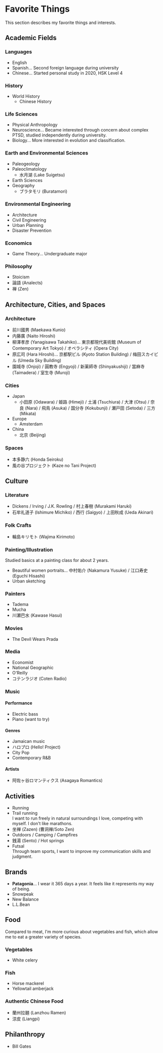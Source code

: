 # Favorite Things
This section describes my favorite things and interests.

## Academic Fields
### Languages
* English
* Spanish... Second foreign language during university
* Chinese... Started personal study in 2020, HSK Level 4

### History
* World History
   * Chinese History

### Life Sciences
* Physical Anthropology
* Neuroscience... Became interested through concern about complex PTSD, studied independently during university.
* Biology... More interested in evolution and classification.

### Earth and Environmental Sciences
* Paleogeology
* Paleoclimatology
   * 水月湖 (Lake Suigetsu)
* Earth Sciences
* Geography
   * ブラタモリ (Buratamori)

### Environmental Engineering
* Architecture
* Civil Engineering
* Urban Planning
* Disaster Prevention

### Economics
* Game Theory... Undergraduate major

### Philosophy
* Stoicism
* 論語 (Analects)
* 禅 (Zen)

## Architecture, Cities, and Spaces
### Architecture
* 前川國男 (Maekawa Kunio)
* 内藤廣 (Naito Hiroshi)
* 柳澤孝彦 (Yanagisawa Takahiko)... 東京都現代美術館 (Museum of Contemporary Art Tokyo) / オペラシティ (Opera City)
* 原広司 (Hara Hiroshi)... 京都駅ビル (Kyoto Station Building) / 梅田スカイビル (Umeda Sky Building)
* 園城寺 (Onjoji) / 圓教寺 (Engyoji) / 新薬師寺 (Shinyakushiji) / 當麻寺 (Taimadera) / 室生寺 (Muroji)

### Cities
* Japan
   * 小田原 (Odawara) / 姫路 (Himeji) / 土浦 (Tsuchiura) / 大津 (Otsu) / 奈良 (Nara) / 飛鳥 (Asuka) / 国分寺 (Kokubunji) / 瀬戸田 (Setoda) / 三方 (Mikata)
* Europe
   * Amsterdam
* China
   * 北京 (Beijing)

### Spaces
* 本多静六 (Honda Seiroku)
* 風の谷プロジェクト (Kaze no Tani Project)

## Culture
### Literature
* Dickens / Irving / J.K. Rowling / 村上春樹 (Murakami Haruki)
* 石牟礼道子 (Ishimure Michiko) / 西行 (Saigyo) / 上田秋成 (Ueda Akinari)

### Folk Crafts
* 輪島キリモト (Wajima Kirimoto)

### Painting/Illustration
Studied basics at a painting class for about 2 years.
* Beautiful women portraits... 中村佑介 (Nakamura Yusuke) / 江口寿史 (Eguchi Hisashi)
* Urban sketching

### Painters
* Tadema
* Mucha
* 川瀬巴水 (Kawase Hasui)

### Movies
* The Devil Wears Prada

### Media
* Economist
* National Geographic
* O'Reilly
* コテンラジオ (Coten Radio)

### Music
#### Performance
* Electric bass
* Piano (want to try)

#### Genres
* Jamaican music
* ハロプロ (Hello! Project)
* City Pop
* Contemporary R&B

#### Artists
* 阿佐ヶ谷ロマンティクス (Asagaya Romantics)

## Activities
* Running
* Trail running  
I want to run freely in natural surroundings I love, competing with myself. I don't like marathons.
* 坐禅 (Zazen) (曹洞禅/Soto Zen)
* Outdoors / Camping / Campfires
* 銭湯 (Sento) / Hot springs
* Futsal  
Through team sports, I want to improve my communication skills and judgment.

## Brands
* **Patagonia**... I wear it 365 days a year. It feels like it represents my way of being.
* Snowpeak
* New Balance
* L.L.Bean

## Food
Compared to meat, I'm more curious about vegetables and fish, which allow me to eat a greater variety of species.

### Vegetables
* White celery

### Fish
* Horse mackerel
* Yellowtail amberjack

### Authentic Chinese Food
* 蘭州拉麺 (Lanzhou Ramen)
* 涼皮 (Liangpi)

## Philanthropy
* Bill Gates
